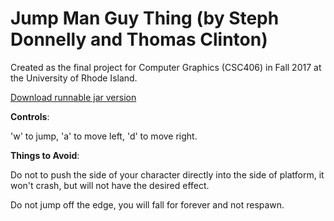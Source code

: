# Jump Man Guy Thing (by Steph Donnelly and Thomas Clinton)


Created as the final project for Computer Graphics (CSC406) in Fall 2017 at the University of Rhode Island.

[Download runnable jar version](https://github.com/freestraws/Jump_Man_Guy_Thing/blob/master/jump.jar?raw=true)

**Controls**:

'w' to jump, 'a' to move left, 'd' to move right.




**Things to Avoid**:

Do not to push the side of your character directly into the side of platform, it won't crash, but will not have the desired effect.

Do not jump off the edge, you will fall for forever and not respawn.

